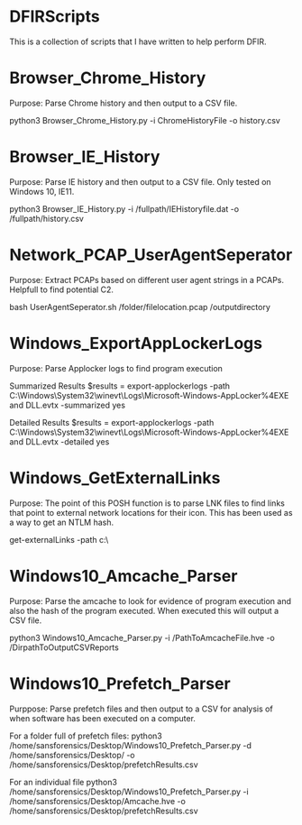 # DFIRScripts
This is a collection of scripts that I have written to help perform DFIR. 

# Browser_Chrome_History
Purpose: Parse Chrome history and then output to a CSV file. 

python3 Browser_Chrome_History.py -i ChromeHistoryFile -o history.csv

# Browser_IE_History
Purpose: Parse IE history and then output to a CSV file. Only tested on Windows 10, IE11. 

python3 Browser_IE_History.py -i /fullpath/IEHistoryfile.dat -o /fullpath/history.csv

# Network_PCAP_UserAgentSeperator
Purpose: Extract PCAPs based on different user agent strings in a PCAPs. Helpfull to find potential C2.

bash UserAgentSeperator.sh /folder/filelocation.pcap /outputdirectory

# Windows_ExportAppLockerLogs
Purpose: Parse Applocker logs to find program execution

Summarized Results
$results = export-applockerlogs -path C:\Windows\System32\winevt\Logs\Microsoft-Windows-AppLocker%4EXE and DLL.evtx -summarized yes

Detailed Results
$results = export-applockerlogs -path C:\Windows\System32\winevt\Logs\Microsoft-Windows-AppLocker%4EXE and DLL.evtx -detailed yes

# Windows_GetExternalLinks
Purpose: The point of this POSH function is to parse LNK files to find links that point to external network locations for their icon. This has been used as a way to get an NTLM hash. 

get-externalLinks -path c:\

# Windows10_Amcache_Parser
Purpose: Parse the amcache to look for evidence of program execution and also the hash of the program executed. When executed this will output a CSV file.

python3 Windows10_Amcache_Parser.py -i /PathToAmcacheFile.hve -o /DirpathToOutputCSVReports

# Windows10_Prefetch_Parser
Purppose: Parse prefetch files and then output to a CSV for analysis of when software has been executed on a computer. 

For a folder full of prefetch files:
python3 /home/sansforensics/Desktop/Windows10_Prefetch_Parser.py -d /home/sansforensics/Desktop/ -o /home/sansforensics/Desktop/prefetchResults.csv

For an individual file
python3 /home/sansforensics/Desktop/Windows10_Prefetch_Parser.py -i /home/sansforensics/Desktop/Amcache.hve -o /home/sansforensics/Desktop/prefetchResults.csv
